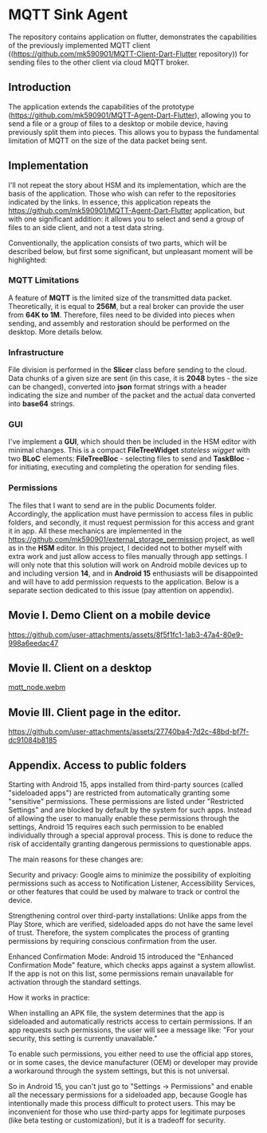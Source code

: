 # MQTT Sink Agent
The repository contains application on flutter, demonstrates the capabilities of the previously implemented MQTT client ((https://github.com/mk590901/MQTT-Client-Dart-Flutter repository)) for sending files to the other client via cloud MQTT broker.

## Introduction
The application extends the capabilities of the prototype (https://github.com/mk590901/MQTT-Agent-Dart-Flutter), allowing you to send a file or a group of files to a desktop or mobile device, having previously split them into pieces. This allows you to bypass the fundamental limitation of MQTT on the size of the data packet being sent.

## Implementation
I'll not repeat the story about HSM and its implementation, which are the basis of the application. Those who wish can refer to the repositories indicated by the links. In essence, this application repeats the https://github.com/mk590901/MQTT-Agent-Dart-Flutter application, but with one significant addition: it allows you to select and send a group of files to an side client, and not a test data string.

Conventionally, the application consists of two parts, which will be described below, but first some significant, but unpleasant moment will be highlighted:

### MQTT Limitations
A feature of __MQTT__ is the limited size of the transmitted data packet. Theoretically, it is equal to __256M__, but a real broker can provide the user from __64K to 1M__. Therefore, files need to be divided into pieces when sending, and assembly and restoration should be performed on the desktop. More details below.

### Infrastructure
File division is performed in the __Slicer__ class before sending to the cloud. Data chunks of a given size are sent (in this case, it is __2048__ bytes - the size can be changed), converted into __json__ format strings with a header indicating the size and number of the packet and the actual data converted into __base64__ strings.

### GUI
I've implement a __GUI__, which should then be included in the HSM editor with minimal changes. This is a compact __FileTreeWidget__ _stateless wigget_ with two __BLoC__ elements: __FileTreeBloc__ - selecting files to send and __TaskBloc__ - for initiating, executing and completing the operation for sending files.

### Permissions
The files that I want to send are in the public Documents folder. Accordingly, the application must have permission to access files in public folders, and secondly, it must request permission for this access and grant it in app. All these mechanics are implemented in the https://github.com/mk590901/external_storage_permission project, as well as in the __HSM__ editor. In this project, I decided not to bother myself with extra work and just allow access to files manually through app settings. I will only note that this solution will work on Android mobile devices up to and including version __14__, and in __Android 15__ enthusiasts will be disappointed and will have to add permission requests to the application. Below is a separate section dedicated to this issue (pay attention on appendix).

## Movie I. Demo Client on a mobile device

https://github.com/user-attachments/assets/8f5f1fc1-1ab3-47a4-80e9-998a6eedac47

## Movie II. Client on a desktop

[mqtt_node.webm](https://github.com/user-attachments/assets/e44a8ec1-bbd1-46c0-a12e-f9c455127566)

## Movie III. Client page in the editor.

https://github.com/user-attachments/assets/27740ba4-7d2c-48bd-bf7f-dc91084b8185

## Appendix. Access to public folders

Starting with Android 15, apps installed from third-party sources (called "sideloaded apps") are restricted from automatically granting some "sensitive" permissions. These permissions are listed under "Restricted Settings" and are blocked by default by the system for such apps. Instead of allowing the user to manually enable these permissions through the settings, Android 15 requires each such permission to be enabled individually through a special approval process. This is done to reduce the risk of accidentally granting dangerous permissions to questionable apps.

The main reasons for these changes are:

Security and privacy: Google aims to minimize the possibility of exploiting permissions such as access to Notification Listener, Accessibility Services, or other features that could be used by malware to track or control the device.

Strengthening control over third-party installations: Unlike apps from the Play Store, which are verified, sideloaded apps do not have the same level of trust. Therefore, the system complicates the process of granting permissions by requiring conscious confirmation from the user.

Enhanced Confirmation Mode: Android 15 introduced the "Enhanced Confirmation Mode" feature, which checks apps against a system allowlist. If the app is not on this list, some permissions remain unavailable for activation through the standard settings.

How it works in practice:

When installing an APK file, the system determines that the app is sideloaded and automatically restricts access to certain permissions.
If an app requests such permissions, the user will see a message like: "For your security, this setting is currently unavailable."

To enable such permissions, you either need to use the official app stores, or in some cases, the device manufacturer (OEM) or developer may provide a workaround through the system settings, but this is not universal.

So in Android 15, you can't just go to "Settings -> Permissions" and enable all the necessary permissions for a sideloaded app, because Google has intentionally made this process difficult to protect users. This may be inconvenient for those who use third-party apps for legitimate purposes (like beta testing or customization), but it is a tradeoff for security.

